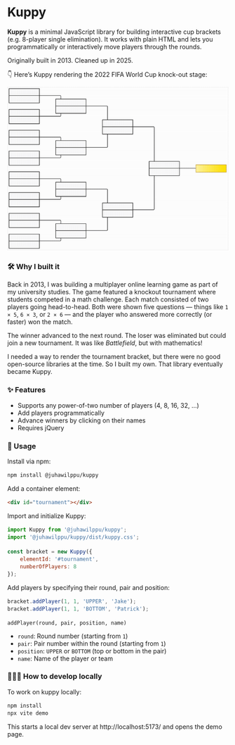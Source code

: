 # Kuppy

**Kuppy** is a minimal JavaScript library for building interactive cup brackets (e.g. 8-player single elimination). It works with plain HTML and lets you programmatically or interactively move players through the rounds.

Originally built in 2013. Cleaned up in 2025.

👇 Here’s Kuppy rendering the 2022 FIFA World Cup knock-out stage:

<img src="media/kuppy-world-cup-2022.gif" alt="Kuppy demo" style="border: none; background: none; box-shadow: none;" />

### 🛠️ Why I built it

Back in 2013, I was building a multiplayer online learning game as part of my university studies. The game featured a knockout tournament where students competed in a math challenge. Each match consisted of two players going head-to-head. Both were shown five questions — things like `1 × 5`, `6 × 3`, or `2 × 6` — and the player who answered more correctly (or faster) won the match.

The winner advanced to the next round. The loser was eliminated but could join a new tournament. It was like *Battlefield*, but with mathematics!

I needed a way to render the tournament bracket, but there were no good open-source libraries at the time. So I built my own. That library eventually became Kuppy.

### ✨ Features

- Supports any power-of-two number of players (4, 8, 16, 32, …)
- Add players programmatically
- Advance winners by clicking on their names
- Requires jQuery

### 🚀 Usage

Install via npm:

```bash
npm install @juhawilppu/kuppy
```

Add a container element:
```html
<div id="tournament"></div>
```

Import and initialize Kuppy:

```js
import Kuppy from '@juhawilppu/kuppy';
import '@juhawilppu/kuppy/dist/kuppy.css';

const bracket = new Kuppy({
    elementId: '#tournament',
    numberOfPlayers: 8 
});
```

Add players by specifying their round, pair and position:

```js
bracket.addPlayer(1, 1, 'UPPER', 'Jake');
bracket.addPlayer(1, 1, 'BOTTOM', 'Patrick');
```

`addPlayer(round, pair, position, name)`
- `round`: Round number (starting from `1`)
- `pair`: Pair number within the round (starting from `1`)
- `position`: `UPPER` or `BOTTOM` (top or bottom in the pair)
- `name`: Name of the player or team

### 👨🏻‍💻 How to develop locally

To work on kuppy locally:

```bash
npm install
npx vite demo
```

This starts a local dev server at http://localhost:5173/ and opens the demo page.